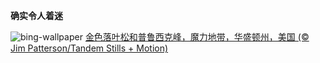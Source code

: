 
**确实令人着迷**

![bing-wallpaper](https://www.bing.com/th?id=OHR.GoldenEnchantments_ZH-CN9686531344_1920x1080.jpg)
[金色落叶松和普鲁西克峰，魔力地带，华盛顿州，美国 (© Jim Patterson/Tandem Stills + Motion)](https://www.bing.com/search?q=%E5%8D%8E%E7%9B%9B%E9%A1%BF%E5%B7%9E&amp;form=hpcapt&amp;mkt=zh-cn)
  